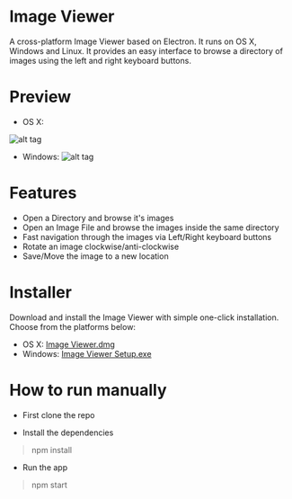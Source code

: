 # Image Viewer

A cross-platform Image Viewer based on Electron. It runs on OS X, Windows and Linux. It provides an easy interface to browse a directory of images using the left and right keyboard buttons.

# Preview

- OS X:

![alt tag](http://i.imgur.com/JM0GaFJ.jpg)

- Windows:
![alt tag](http://i.imgur.com/uYsD4yy.png)

# Features

- Open a Directory and browse it's images
- Open an Image File and browse the images inside the same directory
- Fast navigation through the images via Left/Right keyboard buttons
- Rotate an image clockwise/anti-clockwise
- Save/Move the image to a new location

# Installer

Download and install the Image Viewer with simple one-click installation. Choose from the platforms below:

- OS X:
[Image Viewer.dmg](https://github.com/yyosifov/image-viewer/raw/master/dist/osx/Image%20Viewer.dmg)
- Windows:
[Image Viewer Setup.exe](https://github.com/yyosifov/image-viewer/raw/master/dist/win/Image%20Viewer%20Setup.exe)

# How to run manually

- First clone the repo

- Install the dependencies

> npm install

- Run the app

> npm start

